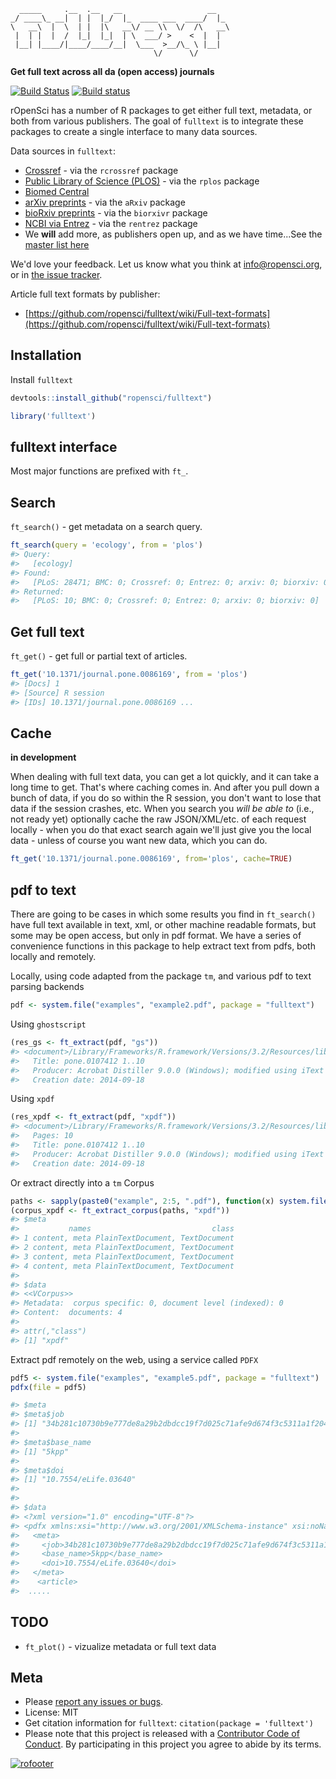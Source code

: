

```
  _____     .__  .__   __                   __
_/ ____\_ __|  | |  |_/  |_  ____ ___  ____/  |_
\   __\  |  \  | |  |\   __\/ __ \\  \/  /\   __\
 |  | |  |  /  |_|  |_|  | \  ___/ >    <  |  |
 |__| |____/|____/____/__|  \___  >__/\_ \ |__|
                                \/      \/
```

__Get full text across all da (open access) journals__

[![Build Status](https://api.travis-ci.org/ropensci/fulltext.png)](https://travis-ci.org/ropensci/fulltext)
[![Build status](https://ci.appveyor.com/api/projects/status/y487h3ec5wc2s20m/branch/master?svg=true)](https://ci.appveyor.com/project/sckott/fulltext/branch/master)

rOpenSci has a number of R packages to get either full text, metadata, or both from various publishers. The goal of `fulltext` is to integrate these packages to create a single interface to many data sources.

Data sources in `fulltext`:

* [Crossref](http://www.crossref.org/) - via the `rcrossref` package
* [Public Library of Science (PLOS)](https://www.plos.org/) - via the `rplos` package
* [Biomed Central](http://www.biomedcentral.com/)
* [arXiv preprints](https://arxiv.org) - via the `aRxiv` package
* [bioRxiv preprints](http://biorxiv.org/) - via the `biorxivr` package
* [NCBI via Entrez](http://www.ncbi.nlm.nih.gov/) - via the `rentrez` package
* We __will__ add more, as publishers open up, and as we have time...See the [master list here](https://github.com/ropensci/fulltext/issues/4#issuecomment-52376743)

We'd love your feedback. Let us know what you think at info@ropensci.org, or in [the issue tracker](https://github.com/ropensci/fulltext/issues).

Article full text formats by publisher:

* [https://github.com/ropensci/fulltext/wiki/Full-text-formats](https://github.com/ropensci/fulltext/wiki/Full-text-formats)

## Installation

Install `fulltext`


```r
devtools::install_github("ropensci/fulltext")
```


```r
library('fulltext')
```

## fulltext interface

Most major functions are prefixed with `ft_`.

## Search

`ft_search()` - get metadata on a search query.


```r
ft_search(query = 'ecology', from = 'plos')
#> Query:
#>   [ecology] 
#> Found:
#>   [PLoS: 28471; BMC: 0; Crossref: 0; Entrez: 0; arxiv: 0; biorxiv: 0] 
#> Returned:
#>   [PLoS: 10; BMC: 0; Crossref: 0; Entrez: 0; arxiv: 0; biorxiv: 0]
```

## Get full text

`ft_get()` - get full or partial text of articles.


```r
ft_get('10.1371/journal.pone.0086169', from = 'plos')
#> [Docs] 1 
#> [Source] R session  
#> [IDs] 10.1371/journal.pone.0086169 ...
```

## Cache

__in development__

When dealing with full text data, you can get a lot quickly, and it can take a long time to get. That's where caching comes in. And after you pull down a bunch of data, if you do so within the R session, you don't want to lose that data if the session crashes, etc. When you search you _will be able to_ (i.e., not ready yet) optionally cache the raw JSON/XML/etc. of each request locally - when you do that exact search again we'll just give you the local data - unless of course you want new data, which you can do.


```r
ft_get('10.1371/journal.pone.0086169', from='plos', cache=TRUE)
```

## pdf to text

There are going to be cases in which some results you find in `ft_search()` have full text available in text, xml, or other machine readable formats, but some may be open access, but only in pdf format. We have a series of convenience functions in this package to help extract text from pdfs, both locally and remotely.

Locally, using code adapted from the package `tm`, and various pdf to text parsing backends


```r
pdf <- system.file("examples", "example2.pdf", package = "fulltext")
```

Using `ghostscript`


```r
(res_gs <- ft_extract(pdf, "gs"))
#> <document>/Library/Frameworks/R.framework/Versions/3.2/Resources/library/fulltext/examples/example2.pdf
#>   Title: pone.0107412 1..10
#>   Producer: Acrobat Distiller 9.0.0 (Windows); modified using iText 5.0.3 (c) 1T3XT BVBA
#>   Creation date: 2014-09-18
```

Using `xpdf`


```r
(res_xpdf <- ft_extract(pdf, "xpdf"))
#> <document>/Library/Frameworks/R.framework/Versions/3.2/Resources/library/fulltext/examples/example2.pdf
#>   Pages: 10
#>   Title: pone.0107412 1..10
#>   Producer: Acrobat Distiller 9.0.0 (Windows); modified using iText 5.0.3 (c) 1T3XT BVBA
#>   Creation date: 2014-09-18
```

Or extract directly into a `tm` Corpus


```r
paths <- sapply(paste0("example", 2:5, ".pdf"), function(x) system.file("examples", x, package = "fulltext"))
(corpus_xpdf <- ft_extract_corpus(paths, "xpdf"))
#> $meta
#>           names                           class
#> 1 content, meta PlainTextDocument, TextDocument
#> 2 content, meta PlainTextDocument, TextDocument
#> 3 content, meta PlainTextDocument, TextDocument
#> 4 content, meta PlainTextDocument, TextDocument
#> 
#> $data
#> <<VCorpus>>
#> Metadata:  corpus specific: 0, document level (indexed): 0
#> Content:  documents: 4
#> 
#> attr(,"class")
#> [1] "xpdf"
```

Extract pdf remotely on the web, using a service called `PDFX`


```r
pdf5 <- system.file("examples", "example5.pdf", package = "fulltext")
pdfx(file = pdf5)
```


```r
#> $meta
#> $meta$job
#> [1] "34b281c10730b9e777de8a29b2dbdcc19f7d025c71afe9d674f3c5311a1f2044"
#>
#> $meta$base_name
#> [1] "5kpp"
#>
#> $meta$doi
#> [1] "10.7554/eLife.03640"
#>
#>
#> $data
#> <?xml version="1.0" encoding="UTF-8"?>
#> <pdfx xmlns:xsi="http://www.w3.org/2001/XMLSchema-instance" xsi:noNamespaceSchemaLocation="http://pdfx.cs.man.ac.uk/static/article-schema.xsd">
#>   <meta>
#>     <job>34b281c10730b9e777de8a29b2dbdcc19f7d025c71afe9d674f3c5311a1f2044</job>
#>     <base_name>5kpp</base_name>
#>     <doi>10.7554/eLife.03640</doi>
#>   </meta>
#>    <article>
#>  .....
```

## TODO

* `ft_plot()` - vizualize metadata or full text data

## Meta

* Please [report any issues or bugs](https://github.com/ropensci/fulltext/issues).
* License: MIT
* Get citation information for `fulltext`: `citation(package = 'fulltext')`
* Please note that this project is released with a [Contributor Code of Conduct](CONDUCT.md). By participating in this project you agree to abide by its terms.

[![rofooter](http://ropensci.org/public_images/github_footer.png)](http://ropensci.org)
